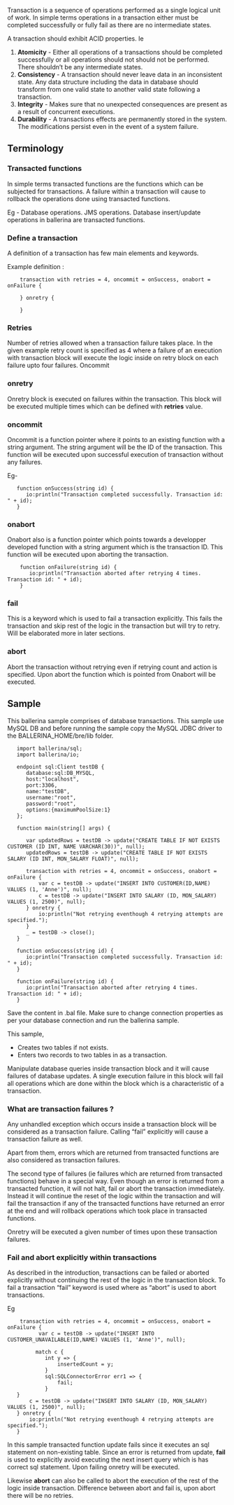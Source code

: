 Transaction is a sequence of operations performed as a single logical unit of work. In simple terms operations in a transaction either must be completed successfully or fully fail as there are no intermediate states. 

A transaction should exhibit ACID properties. Ie 

1. **Atomicity** - Either all operations of a transactions should be completed successfully or all operations should not should not be performed. There shouldn’t be any intermediate states.
2. **Consistency** - A transaction should never leave data in an inconsistent state. Any data structure including the data in database should transform from one valid state to another valid state following a transaction.
3. **Integrity** - Makes sure that no unexpected consequences are present as a result of concurrent executions.
4. **Durability** - A transactions effects are permanently stored in the system. The modifications persist even in the event of a system failure.

## Terminology

### Transacted functions

In simple terms transacted functions are the functions which can be subjected for transactions. A failure within a transaction will cause to rollback the operations done using transacted functions. 

Eg - Database operations. JMS operations.
Database insert/update operations in ballerina are transacted functions.


### Define a transaction 

A definition of a transaction has few main elements and keywords.

Example definition :
```
    transaction with retries = 4, oncommit = onSuccess, onabort = onFailure {

    } onretry {

    }
```

### Retries
Number of retries allowed when a transaction failure takes place. In the given example retry count is specified as 4 where a failure of an execution with transaction block will execute the logic inside on retry block on each failure upto four failures.
Oncommit

### onretry
Onretry block is executed on failures within the transaction. This block will be executed multiple times which can be defined with **retries** value.

### oncommit 
Oncommit is a function pointer where it points to an existing function with a string argument. The string argument will be the ID of the transaction.  This function will be executed upon successful execution of transaction without any failures.

Eg- 
```
   function onSuccess(string id) {
      io:println("Transaction completed successfully. Transaction id: " + id);
   }
```

### onabort
Onabort also is a function pointer which points towards a developper developed function with a string argument which is the transaction ID. This function will be executed upon aborting the transaction. 
```
    function onFailure(string id) {
       io:println("Transaction aborted after retrying 4 times. Transaction id: " + id);
    }
```

### fail
This is a keyword which is used to fail a transaction explicitly. This fails the transaction and skip rest of the logic in the transaction but will try to retry. Will be elaborated more in later sections.

### abort
Abort the transaction without retrying even if retrying count and action is specified. Upon abort the function which is pointed from Onabort will be executed.

## Sample

This ballerina sample comprises of database transactions. This sample use MySQL DB and before running the sample copy the MySQL JDBC driver to the BALLERINA_HOME/bre/lib folder.

```
   import ballerina/sql;
   import ballerina/io;

   endpoint sql:Client testDB {
      database:sql:DB_MYSQL,
      host:"localhost",
      port:3306,
      name:"testDB",
      username:"root",
      password:"root",
      options:{maximumPoolSize:1}
   };

   function main(string[] args) {

      var updatedRows = testDB -> update("CREATE TABLE IF NOT EXISTS CUSTOMER (ID INT, NAME VARCHAR(30))", null);
      updatedRows = testDB -> update("CREATE TABLE IF NOT EXISTS SALARY (ID INT, MON_SALARY FLOAT)", null);

      transaction with retries = 4, oncommit = onSuccess, onabort = onFailure {
          var c = testDB -> update("INSERT INTO CUSTOMER(ID,NAME) VALUES (1, 'Anne')", null);
          c = testDB -> update("INSERT INTO SALARY (ID, MON_SALARY) VALUES (1, 2500)", null);
      } onretry {
          io:println("Not retrying eventhough 4 retrying attempts are specified.");
      }
      _ = testDB -> close();
   }

   function onSuccess(string id) {
      io:println("Transaction completed successfully. Transaction id: " + id);
   }

   function onFailure(string id) {
      io:println("Transaction aborted after retrying 4 times. Transaction id: " + id);
   }
```
Save the content in .bal file. Make sure to change connection properties as per your database connection and run the ballerina sample.

This sample,

* Creates two tables if not exists.
* Enters two records to two tables in as a transaction.

Manipulate database queries inside transaction block and it will cause failures of database updates. A single execution failure in this block will fail all operations which are done within the block which is a characteristic of a transaction.

### What are transaction failures ?

Any unhandled exception which occurs inside a transaction block will be considered as a transaction failure. Calling “fail” explicitly will cause a transaction failure as well. 

Apart from them, errors which are returned from transacted functions are also considered as transaction failures. 

The second type of failures (ie failures which are returned from transacted functions) behave in a special way. Even though an error is returned from a transacted function, it will not halt, fail or abort the transaction immediately. Instead it will continue the reset of the logic within the transaction and will fail the transaction if any of the transacted functions have returned an error at the end and will rollback operations which took place in transacted functions. 

Onretry will be executed a given number of times upon these transaction failures. 

### Fail and abort explicitly within transactions

As described in the introduction, transactions can be failed or aborted explicitly without continuing the rest of the logic in the transaction block. To fail a transaction “fail” keyword is used where as “abort” is used to abort transactions.

Eg 
```
    transaction with retries = 4, oncommit = onSuccess, onabort = onFailure {
          var c = testDB -> update("INSERT INTO CUSTOMER_UNAVAILABLE(ID,NAME) VALUES (1, 'Anne')", null);

         match c {
            int y => {
                insertedCount = y;
            }
            sql:SQLConnectorError err1 => {
                fail;
            }
   }
       c = testDB -> update("INSERT INTO SALARY (ID, MON_SALARY) VALUES (1, 2500)", null);
   } onretry {
       io:println("Not retrying eventhough 4 retrying attempts are specified.");
   }
```

In this sample transacted function update fails since it executes an sql statement on non-existing table. Since an error is returned from update, **fail** is used to explicitly avoid executing the next insert query which is has correct sql statement. Upon failing onretry will be executed.

Likewise **abort** can also be called to abort the execution of the rest of the logic inside transaction. Difference between abort and fail is, upon abort there will be no retries. 
